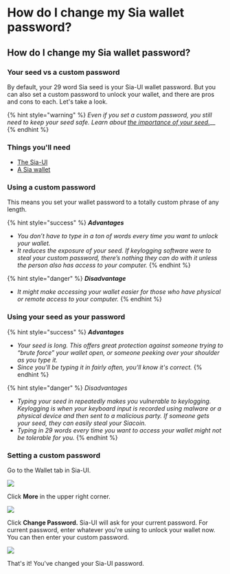 # How do I change my Sia wallet password?

## How do I change my Sia wallet password?

### Your seed vs a custom password

By default, your 29 word Sia seed is your Sia-UI wallet password. But you can also set a custom password to unlock your wallet, and there are pros and cons to each. Let's take a look.

{% hint style="warning" %}
_Even if you set a custom password, you still need to keep your seed safe. Learn about_ [_the importance of your seed._](../../the-importance-of-your-seed.md)__
{% endhint %}

### Things you'll need

* [The Sia-UI](how-to-download-and-install-sia-ui.md#find\_the\_right\_download\_for\_you)
* [A Sia wallet](how-to-make-a-new-wallet-in-sia-ui.md#create-a-new-wallet)

### Using a custom password

This means you set your wallet password to a totally custom phrase of any length.

{% hint style="success" %}
_**Advantages**_

* _You don’t have to type in a ton of words every time you want to unlock your wallet._
* _It reduces the exposure of your seed. If keylogging software were to steal your custom password, there’s nothing they can do with it unless the person also has access to your computer._
{% endhint %}

{% hint style="danger" %}
_**Disadvantage**_

* _It might make accessing your wallet easier for those who have physical or remote access to your computer._
{% endhint %}

### Using your seed as your password

{% hint style="success" %}
_**Advantages**_

* _Your seed is long. This offers great protection against someone trying to “brute force” your wallet open, or someone peeking over your shoulder as you type it._
* _Since you'll be typing it in fairly often, you'll know it's correct._
{% endhint %}

{% hint style="danger" %}
_Disadvantages_

* _Typing your seed in repeatedly makes you vulnerable to keylogging. Keylogging is when your keyboard input is recorded using malware or a physical device and then sent to a malicious party. If someone gets your seed, they can easily steal your Siacoin._
* _Typing in 29 words every time you want to access your wallet might not be tolerable for you._
{% endhint %}

### Setting a custom password

Go to the Wallet tab in Sia-UI.

![](../../../.gitbook/assets/send-1.png)

Click **More** in the upper right corner.

![](<../../../.gitbook/assets/wallet-2 (2) (3).png>)

Click **Change Password.** Sia-UI will ask for your current password. For current password, enter whatever you're using to unlock your wallet now. You can then enter your custom password.

![](../../../.gitbook/assets/password-2.png)

That's it! You've changed your Sia-UI password.
